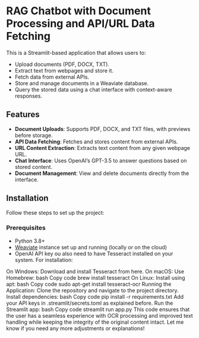 # RAG Chatbot with Document Processing and API/URL Data Fetching

This is a Streamlit-based application that allows users to:
- Upload documents (PDF, DOCX, TXT).
- Extract text from webpages and store it.
- Fetch data from external APIs.
- Store and manage documents in a Weaviate database.
- Query the stored data using a chat interface with context-aware responses.

## Features
- **Document Uploads**: Supports PDF, DOCX, and TXT files, with previews before storage.
- **API Data Fetching**: Fetches and stores content from external APIs.
- **URL Content Extraction**: Extracts text content from any given webpage URL.
- **Chat Interface**: Uses OpenAI’s GPT-3.5 to answer questions based on stored content.
- **Document Management**: View and delete documents directly from the interface.

## Installation

Follow these steps to set up the project:

### Prerequisites
- Python 3.8+
- [Weaviate](https://weaviate.io/) instance set up and running (locally or on the cloud)
- OpenAI API key
ou also need to have Tesseract installed on your system. For installation:

On Windows: Download and install Tesseract from here.
On macOS: Use Homebrew:
bash
Copy code
brew install tesseract
On Linux: Install using apt:
bash
Copy code
sudo apt-get install tesseract-ocr
Running the Application:
Clone the repository and navigate to the project directory.
Install dependencies:
bash
Copy code
pip install -r requirements.txt
Add your API keys in .streamlit/secrets.toml as explained before.
Run the Streamlit app:
bash
Copy code
streamlit run app.py
This code ensures that the user has a seamless experience with OCR processing and improved text handling while keeping the integrity of the original content intact. Let me know if you need any more adjustments or explanations!
